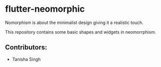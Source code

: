 # flutter-neomorphic

Nomorphism is about the minimalist design giving it a realistic touch. 

This repository contains some basic shapes and widgets in neomorrphism.

## Contributors:
* Tanisha Singh
